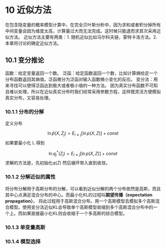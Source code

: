 # 10 近似方法
在包含隐变量的概率模型计算中，在完全贝叶斯分析中，因为求和或者积分掉所有中间变量会因为维度太高，计算量过大而无法完成。这时候只能退而求其次采用近似方法。
近似方法主要有两类：1. 随机近似比如马尔科夫链，蒙特卡洛方法。2.本章将讨论的确定近似方法。

## 10.1 变分推论
函数：给定变量返回一个数。
泛函：给定函数返回一个数，比如计算熵给定一个分布函数返回其熵值。泛函微分为泛函对输入函数微小变化的反应。
变分法：用来寻找可以使得泛函达到极大或者极小值的一种方法。
因为真实分布函数不可知且难以处理，所以在近似真实分布时我们经常采用参数方程，这样既灵活方便模拟真实分布，又容易处理。

### 10.1.1 分布的分解

定义分布

$$\ln \hat{p}(X, Z_j) = E_{i\neq j} [ \ln p (X, Z)] + const$$
如果要最小化 L 得到

$$\ln q_j^*(Z_j) = E_{i\neq j} [ \ln p (X, Z)] + const $$
求解的方法是，先初始化$q(Z)$ 然后循环带入直到收敛。

### 10.1.2 分解近似的属性
将分布分解用于高斯分布的分解，可以看到近似分解的两个分布依然是高斯，而且其中心点满足混合分布的中心。而最小化KL的过程叫**期望传播（expectation propagation）**。
将此过程用于高斯混合分布。用一个高斯模型去模拟多个高斯混合模型。使用变分法近似KL会导致单个高斯模型收缩到多个高斯混合分布中的一个上。而如果直接最小化KL则会收缩于一个多高斯的综合模型。

### 10.1.3 单变量高斯

### 10.1.4 模型选择
